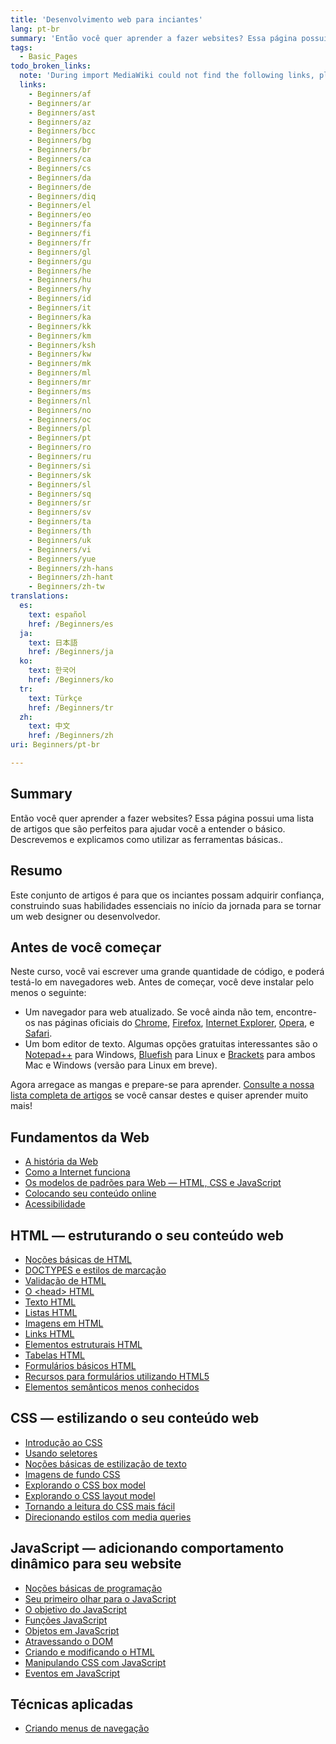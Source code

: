 ```yaml
---
title: 'Desenvolvimento web para inciantes'
lang: pt-br
summary: 'Então você quer aprender a fazer websites? Essa página possui uma lista de artigos que são perfeitos para ajudar você a entender o básico. Descrevemos e explicamos como utilizar as ferramentas básicas..'
tags:
  - Basic_Pages
todo_broken_links:
  note: 'During import MediaWiki could not find the following links, please fix and adjust this list.'
  links:
    - Beginners/af
    - Beginners/ar
    - Beginners/ast
    - Beginners/az
    - Beginners/bcc
    - Beginners/bg
    - Beginners/br
    - Beginners/ca
    - Beginners/cs
    - Beginners/da
    - Beginners/de
    - Beginners/diq
    - Beginners/el
    - Beginners/eo
    - Beginners/fa
    - Beginners/fi
    - Beginners/fr
    - Beginners/gl
    - Beginners/gu
    - Beginners/he
    - Beginners/hu
    - Beginners/hy
    - Beginners/id
    - Beginners/it
    - Beginners/ka
    - Beginners/kk
    - Beginners/km
    - Beginners/ksh
    - Beginners/kw
    - Beginners/mk
    - Beginners/ml
    - Beginners/mr
    - Beginners/ms
    - Beginners/nl
    - Beginners/no
    - Beginners/oc
    - Beginners/pl
    - Beginners/pt
    - Beginners/ro
    - Beginners/ru
    - Beginners/si
    - Beginners/sk
    - Beginners/sl
    - Beginners/sq
    - Beginners/sr
    - Beginners/sv
    - Beginners/ta
    - Beginners/th
    - Beginners/uk
    - Beginners/vi
    - Beginners/yue
    - Beginners/zh-hans
    - Beginners/zh-hant
    - Beginners/zh-tw
translations:
  es:
    text: español
    href: /Beginners/es
  ja:
    text: 日本語
    href: /Beginners/ja
  ko:
    text: 한국어
    href: /Beginners/ko
  tr:
    text: Türkçe
    href: /Beginners/tr
  zh:
    text: 中文
    href: /Beginners/zh
uri: Beginners/pt-br

---
```

## Summary

Então você quer aprender a fazer websites? Essa página possui uma lista de artigos que são perfeitos para ajudar você a entender o básico. Descrevemos e explicamos como utilizar as ferramentas básicas..

## Resumo

Este conjunto de artigos é para que os inciantes possam adquirir confiança, construindo suas habilidades essenciais no início da jornada para se tornar um web designer ou desenvolvedor.

## Antes de você começar

Neste curso, você vai escrever uma grande quantidade de código, e poderá testá-lo em navegadores web. Antes de começar, você deve instalar pelo menos o seguinte:

-   Um navegador para web atualizado. Se você ainda não tem, encontre-os nas páginas oficiais do [Chrome](http://www.google.com/chrome), [Firefox](http://www.mozilla.org/firefox), [Internet Explorer](http://microsoft.com/ie), [Opera](http://www.opera.com), e [Safari](http://www.apple.com/safari/).
-   Um bom editor de texto. Algumas opções gratuitas interessantes são o [Notepad++](http://notepad-plus-plus.org/) para Windows, [Bluefish](http://bluefish.openoffice.nl/index.html) para Linux e [Brackets](http://brackets.io) para ambos Mac e Windows (versão para Linux em breve).

Agora arregace as mangas e prepare-se para aprender. [Consulte a nossa lista completa de artigos](/tutorials) se você cansar destes e quiser aprender muito mais!

## Fundamentos da Web

-   [A história da Web](/concepts/internet_and_web/the_history_of_the_web)
-   [Como a Internet funciona](/concepts/internet_and_web/how_does_the_internet_work)
-   [Os modelos de padrões para Web — HTML, CSS e JavaScript](/concepts/internet_and_web/the_web_standards_model)
-   [Colocando seu conteúdo online](/tutorials/getting_your_content_online)
-   [Acessibilidade](/concepts/accessibility)

## HTML — estruturando o seu conteúdo web

-   [Noções básicas de HTML](/guides/the_basics_of_html)
-   [DOCTYPES e estilos de marcação](/guides/doctypes_and_markup_styles)
-   [Validação de HTML](/guides/html_validation)
-   [O \<head\> HTML](/guides/the_html_head)
-   [Texto HTML](/guides/html_text)
-   [Listas HTML](/guides/html_lists)
-   [Imagens em HTML](/guides/images_in_html)
-   [Links HTML](/guides/html_links)
-   [Elementos estruturais HTML](/guides/html_structural_elements)
-   [Tabelas HTML](/guides/html_tables)
-   [Formulários básicos HTML](/guides/html_forms_basics)
-   [Recursos para formulários utilizando HTML5](/guides/html5_form_features)
-   [Elementos semânticos menos conhecidos](/guides/lesser-known_semantic_elements)

## CSS — estilizando o seu conteúdo web

-   [Introdução ao CSS](/guides/getting_started_with_css)
-   [Usando seletores](/tutorials/using_selectors)
-   [Noções básicas de estilização de texto](/guides/css_text_styling_fundamentals)
-   [Imagens de fundo CSS](/tutorials/using_css_background_images)
-   [Explorando o CSS box model](/tutorials/box_model)
-   [Explorando o CSS layout model](/tutorials/layout_fundamentals)
-   [Tornando a leitura do CSS mais fácil](/tutorials/making_css_easier_to_read)
-   [Direcionando estilos com media queries](/tutorials/media_queries)

## JavaScript — adicionando comportamento dinâmico para seu website

-   [Noções básicas de programação](/concepts/programming/programming_basics)
-   [Seu primeiro olhar para o JavaScript](/tutorials/your_first_look_at_javascript)
-   [O objetivo do JavaScript](/concepts/programming/the_purpose_of_javascript)
-   [Funções JavaScript](/tutorials/javascript_functions)
-   [Objetos em JavaScript](/tutorials/objects_in_javascript)
-   [Atravessando o DOM](/tutorials/traversing_the_dom)
-   [Criando e modificando o HTML](/tutorials/creating_and_modifying_html)
-   [Manipulando CSS com JavaScript](/tutorials/manipulating_css_with_javascript)
-   [Eventos em JavaScript](/tutorials/events_in_javascript)

## Técnicas aplicadas

-   [Criando menus de navegação](/tutorials/creating_basic_navigation_menus)

